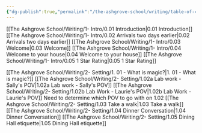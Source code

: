 ```yaml
---
{"dg-publish":true,"permalink":"/the-ashgrove-school/writing/table-of-contents/","tags":["gardenEntry"]}
---
```


[[The Ashgrove School/Writing/1- Intro/0.01 Introduction\|0.01 Introduction]]
[[The Ashgrove School/Writing/1- Intro/0.02 Arrivals two days earlier\|0.02 Arrivals two days earlier]]
[[The Ashgrove School/Writing/1- Intro/0.03 Welcome\|0.03 Welcome]]
[[The Ashgrove School/Writing/1- Intro/0.04 Welcome to your house\|0.04 Welcome to your house]]
[[The Ashgrove School/Writing/1- Intro/0.05 1 Star Rating\|0.05 1 Star Rating]]

[[The Ashgrove School/Writing/2- Setting/1. 01 - What is magic?\|1. 01 - What is magic?]]
[[The Ashgrove School/Writing/2- Setting/1.02a Lab work - Sally's POV\|1.02a Lab work - Sally's POV]]
[[The Ashgrove School/Writing/2- Setting/1.02b Lab Work - Laurie's POV\|1.02b Lab Work - Laurie's POV]]
	Need to determine which POV to go with on 1.02
[[The Ashgrove School/Writing/2- Setting/1.03 Take a walk\|1.03 Take a walk]]
[[The Ashgrove School/Writing/2- Setting/1.04 Dinner Conversation\|1.04 Dinner Conversation]]
[[The Ashgrove School/Writing/2- Setting/1.05 Dining Hall etiquette\|1.05 Dining Hall etiquette]]

